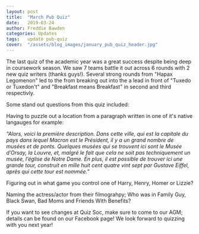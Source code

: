```yaml
---
layout: post
title:  "March Pub Quiz"
date:   2019-03-24
author: Freddie Bawden
categories: Updates
tags:	update pub-quiz
cover:  "/assets/blog_images/january_pub_quiz_header.jpg"
---
```


The last quiz of the academic year was a great success despite being deep in coursework season. We saw 7 teams battle it out across
6 rounds with 2 new quiz writers (thanks guys!). Several strong rounds from "Hapax Legomenon" led to the from breaking out into the
a lead in front of "Tuxedo or Tuxedon't" and "Breakfast means Breakfast" in second and third respectivly. 

Some stand out questions from this quiz included:

Having to puzzle out a location from a paragraph written in one of it's native langauges for example:

_"Alors, voici la première description. Dans cette ville, qui est la capitale du pays dans lequel Macron est le Président, il y a un grand nombre de musées et de ponts. Quelques musées qui se trouvent ici sont le Musée d’Orsay, la Louvre, et, malgré le fait que cela ne soit pas techniquement un musée, l’église de Notre Dame. En plus, il est possible de trouver ici une grande tour, construit en mille huit cent quatre vint sept par Gustave Eiffel, après qui cette tour est nommée."_ 

Figuring out in what game you control one of Harry, Henry, Homer or Lizzie?

Naming the actress/actor from their filmograhpy; Who was in Family Guy, Black Swan, Bad Moms and Friends With Benefits?

If you want to see changes at Quiz Soc, make sure to come to our AGM; details can be found on our Facebook page! We look
forward to quizzing with you next year!
